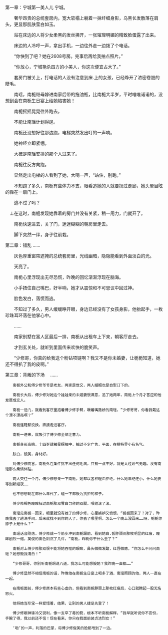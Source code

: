 第一章：宁城第一美人儿
 宁城。

 　　奢华昂贵的总统套房内，宽大软榻上躺着一抹纤细身影，乌黑长发散落在肩头，更显那肌肤莹白如玉。

 　　站在床边的人将少女柔黑的发丝拂开，一张璀璨明媚的精致脸蛋露了出来。

 　　床边的人冷哼一声，拿出手机，一边往外走一边拨了个电话。

 　　“你快到了吧？她在2608号房。完事后再给我拍点照片。”

 　　“你放心，宁城艳杀四方的小美人，你这次便宜占大了。”

 　　套房门被关上，打电话的人没有注意到床.上的女孩，已经睁开了浓密卷翘的睫毛。

 　　南瑶，南栀继母嫁进南家后带的拖油瓶，比南栀大半岁，平时唯唯诺诺的，没想到会在南栀生日宴上给她陷害她！

 　　南栀摇摇晃晃往外跑去。

 　　不能让南瑶计划得逞。

 　　南栀还没想好往那边跑，电梯突然发出叮的一声响。

 　　她神经立即紧绷。

 　　大概是南瑶安排的那个人过来了。

 　　南栀往反方向跑。

 　　显然走出电梯的人看到了她，大喝一声，“站住，别跑。”

 　　不知跑了多久，南栀有些体力不支，眼看追她的人就要拐过走廊，她头晕目眩的靠在一扇门上。

 　　逃不过了吗？

 　⊥在这时，南栀发现她靠着的房门并没有关紧，稍一用力，门就开了。

 　　南栀快速进去，关了门，迷迷糊糊的朝房里走去。

 　　脚下突然一绊，身子往前栽。

 第二章：错乱
   ……

   　　灰色厚重窗帘遮掩的总统套房里，光线幽暗，隐隐能看到外面淡白的光。

   　　天亮了。

   　　南栀心里浮现出无尽恐慌，昨晚的回忆渐渐浮现在脑海。

   　　小手捂住自己嘴巴，好半响，她才从震惊和不可思议中回过神。

   　　脸色发白，落慌而逃。

   　　不知过了多久，男人缓缓睁开眼，身边已经没有了女孩身影，他抬起手，一枚珍珠耳环落在他掌心中。

   　　……

   　　南家别墅在富人区最后一排，南栀从出租车上下来，朝客厅走去。

   　　才到玄关处，就听到里面传来欢快的脆笑声。

   　　“少修哥，你真的给我送个粉钻项链啊？我又不是你未婚妻，让栀栀知道，她还不得扒了我的皮啊。”

第三章：背叛的下场
    　……

    　　南栀外公和傅少修爷爷是老友，两家是世交，两人婚姻也是自型订下的。

    　　南栀长大后，傅少修对她这个娃娃亲的未婚妻很满意，追了她两年，南栀上个月才答应和他发展成恋人。

    　　南栀一进门，就看到客厅里抱着傅少修手臂，噘着嘴撒娇的南瑶，“少修哥哥，你看我戴这个漂不漂亮啊？”

    　　南栀连鞋都没换，直接走进客厅。

    　　南栀一进来，就吸引了傅少修全部注意力。

    　　南栀身形高挑，十四岁就被星探相中，拍过不少广告，平面，在模特界小有名气。

    　　肤白，貌美，身材好。

    　　对傅少修而言，南栀外在条件挑不出任何毛病，只有一点不好，就是太过娇气无趣。没有南瑶那么柔情体贴。

    　　两人交往一个月，傅少修想亲一下南栀，她都以各种理由拒绝，什么她年纪还小，什么她要等到新婚夜……

    　　也不想想现在都什么年代了，碰一下都极为抗拒的样子。

    　　傅少修褐色瞳眸扫过南栀那双雪白匀称的双腿，喉结滚了滚。

    　　南瑶见南栀一回来，眼里就没有她了的傅少修，心里嫉妒又愤恨，“栀栀回来了？对了，昨晚我去了趟洗手间，后来就找不到你的人了，你去了哪里啊，怎么一个晚上没回来……呀，栀栀你脖子上是什么？”

    　　南瑶话音刚落，傅少修就一个箭步冲到南栀跟前，看到她白.皙脖颈间那枚明显的红痕，瞳眸剧烈一缩，英俊的面色阴沉了几许，“南栀，昨晚你干什么去了？”

    　　南栀对上傅少修那双恨不能将她吞噬的眼眸，鼻头微微发酸，红唇微瘪，“你怎么不问问南瑶？她想毁我清白！”

    　　“少修哥哥，你别听南栀胡说八道，我怎么可能想毁她？我昨晚一直都……”

    　　傅少修显然不相信南栀的话，昨晚他在南栀生日宴上喝多了酒，南瑶照顾的他，两人一直在一起。

    　　在南栀面前，傅少修原本有些心虚的，但看到南栀脖颈上那枚红痕后，心口就腾起一股无名怒火。

    　　他将她当珍宝一样爱惜着，结果，让别的男人捷足先登了！

    　　傅少修眼神锋冷又锐利，像一支卒了毒的箭，根本不听南栀解释，“我早就听说你不安份，手腕了得，我以前还不信！现在看来，你只在我面前装贞洁烈女！”

    　　‘啪’的一声，利落的巴掌，将傅少修俊美的脸都甩到了一边。



